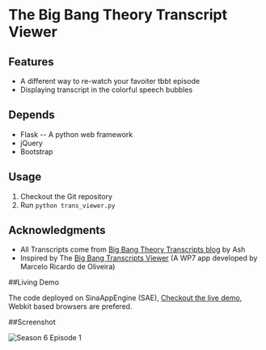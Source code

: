 # The Big Bang Theory Transcript Viewer

## Features

* A different way to re-watch your favoiter tbbt episode
* Displaying transcript in the colorful speech bubbles

## Depends

* Flask -- A python web framework
* jQuery
* Bootstrap

## Usage

1. Checkout the Git repository
1. Run `python trans_viewer.py`

## Acknowledgments

* All Transcripts come from [Big Bang Theory Transcripts blog](http://bigbangtrans.wordpress.com) by Ash
* Inspired by The [Big Bang Transcripts Viewer](http://www.codeproject.com/Articles/306758/The-Big-Bang-Transcripts-Viewer) (A WP7 app developed by Marcelo Ricardo de Oliveira)

##Living Demo

The code deployed on SinaAppEngine (SAE), [Checkout the live demo](http://tbbtsubs.sinaapp.com/), Webkit based browsers are prefered.

##Screenshot

![Season 6 Episode 1](http://tbbtsubs-img.stor.sinaapp.com/demo_screenshot.png)






